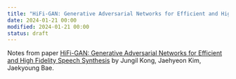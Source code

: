 ```yaml
---
title: "HiFi-GAN: Generative Adversarial Networks for Efficient and High Fidelity Speech Synthesis"
date: 2024-01-21 00:00
modified: 2024-01-21 00:00
status: draft
---
```


Notes from paper [HiFi-GAN: Generative Adversarial Networks for Efficient and High Fidelity Speech Synthesis](https://arxiv.org/abs/2010.05646) by Jungil Kong, Jaehyeon Kim, Jaekyoung Bae.
